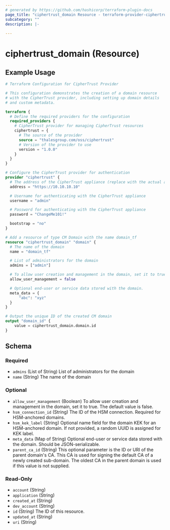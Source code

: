 ```yaml
---
# generated by https://github.com/hashicorp/terraform-plugin-docs
page_title: "ciphertrust_domain Resource - terraform-provider-ciphertrust"
subcategory: ""
description: |-
  
---
```


# ciphertrust_domain (Resource)



## Example Usage

```terraform
# Terraform Configuration for CipherTrust Provider

# This configuration demonstrates the creation of a domain resource
# with the CipherTrust provider, including setting up domain details
# and custom metadata.

terraform {
  # Define the required providers for the configuration
  required_providers {
    # CipherTrust provider for managing CipherTrust resources
    ciphertrust = {
      # The source of the provider
      source = "thalesgroup.com/oss/ciphertrust"
      # Version of the provider to use
      version = "1.0.0"
    }
  }
}

# Configure the CipherTrust provider for authentication
provider "ciphertrust" {
  # The address of the CipherTrust appliance (replace with the actual address)
  address = "https://10.10.10.10"

  # Username for authenticating with the CipherTrust appliance
  username = "admin"

  # Password for authenticating with the CipherTrust appliance
  password = "ChangeMe101!"

  bootstrap = "no"
}

# Add a resource of type CM Domain with the name domain_tf
resource "ciphertrust_domain" "domain" {
  # The name of the domain
  name = "domain_tf"

  # List of administrators for the domain
  admins = ["admin"]

  # To allow user creation and management in the domain, set it to true.
  allow_user_management = false

  # Optional end-user or service data stored with the domain.
  meta_data = {
      "abc": "xyz"
  }
}

# Output the unique ID of the created CM domain
output "domain_id" {
	value = ciphertrust_domain.domain.id
}
```

<!-- schema generated by tfplugindocs -->
## Schema

### Required

- `admins` (List of String) List of administrators for the domain
- `name` (String) The name of the domain

### Optional

- `allow_user_management` (Boolean) To allow user creation and management in the domain, set it to true. The default value is false.
- `hsm_connection_id` (String) The ID of the HSM connection. Required for HSM-anchored domains.
- `hsm_kek_label` (String) Optional name field for the domain KEK for an HSM-anchored domain. If not provided, a random UUID is assigned for KEK label.
- `meta_data` (Map of String) Optional end-user or service data stored with the domain. Should be JSON-serializable.
- `parent_ca_id` (String) This optional parameter is the ID or URI of the parent domain's CA. This CA is used for signing the default CA of a newly created sub-domain. The oldest CA in the parent domain is used if this value is not supplied.

### Read-Only

- `account` (String)
- `application` (String)
- `created_at` (String)
- `dev_account` (String)
- `id` (String) The ID of this resource.
- `updated_at` (String)
- `uri` (String)
